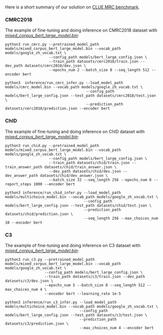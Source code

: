 Here is a short summary of our solution on [CLUE MRC benchmark](https://cluebenchmarks.com/rc.html).

### CMRC2018
The example of fine-tuning and doing inference on CMRC2018 dataset with [*mixed_corpus_bert_large_model.bin*](https://share.weiyun.com/5G90sMJ):
```
python3 run_cmrc.py --pretrained_model_path models/mixed_corpus_bert_large_model.bin --vocab_path models/google_zh_vocab.txt \
                    --config_path models/bert_large_config.json \
                    --train_path datasets/cmrc2018/train.json --dev_path datasets/cmrc2018/dev.json \
                    --epochs_num 2 --batch_size 8 --seq_length 512 --encoder bert

python3  inference/run_cmrc_infer.py --load_model_path models/cmrc_model.bin --vocab_path models/google_zh_vocab.txt \
                                     --config_path models/bert_large_config.json --test_path datasets/cmrc2018/test.json \
                                     --prediction_path datasets/cmrc2018/prediction.json --encoder bert
```

### ChID
The example of fine-tuning and doing inference on ChID dataset with [*mixed_corpus_bert_large_model.bin*](https://share.weiyun.com/5G90sMJ):
```
python3 run_chid.py --pretrained_model_path models/mixed_corpus_bert_large_model.bin --vocab_path models/google_zh_vocab.txt \
                    --config_path models/bert_large_config.json \                    
                    --train_path datasets/chid/train.json --train_answer_path datasets/chid/train_answer.json \
                    --dev_path datasets/chid/dev.json --dev_answer_path datasets/chid/dev_answer.json \
                    --batch_size 32 --seq_length 256 --epochs_num 8 --report_steps 1000 --encoder bert 

python3 inference/run_chid_infer.py --load_model_path models/multichoice_model.bin --vocab_path models/google_zh_vocab.txt \
                                    --config_path models/bert_large_config.json --test_path datasets/chid/test.json \
                                    --prediction_path datasets/chid/prediction.json \
                                    --seq_length 256 --max_choices_num 10 --encoder bert
```

### C3
The example of fine-tuning and doing inference on C3 dataset with [*mixed_corpus_bert_large_model.bin*](https://share.weiyun.com/5G90sMJ):
```
python3 run_c3.py --pretrained_model_path models/mixed_corpus_bert_large_model.bin --vocab_path models/google_zh_vocab.txt \
                  --config_path models/bert_large_config.json \
                  --train_path datasets/c3/train.json --dev_path datasets/c3/dev.json \
                  --epochs_num 5 --batch_size 8 --seq_length 512 --max_choices_num 4 \
                  --encoder bert --learning_rate 1e-5

python3 inference/run_c3_infer.py --load_model_path models/multichoice_model.bin --vocab_path models/google_zh_vocab.txt \
                                  --config_path models/bert_large_config.json --test_path datasets/c3/test.json \
                                  --prediction_path datasets/c3/prediction.json \
                                  --max_choices_num 4 --encoder bert
```
